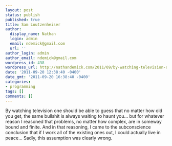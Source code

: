 ```yaml
---
layout: post
status: publish
published: true
title: Sam Loutzenheiser
author:
  display_name: Nathan
  login: admin
  email: ndemick@gmail.com
  url: ''
author_login: admin
author_email: ndemick@gmail.com
wordpress_id: 438
wordpress_url: http://nathandemick.com/2011/09/by-watching-television-one-should-be-able-to-guess/
date: '2011-09-20 12:38:40 -0400'
date_gmt: '2011-09-20 16:38:40 -0400'
categories:
- programming
tags: []
comments: []
---
```

<p>By watching television one should be able to guess that no matter how old you get, the same bullshit is always waiting to haunt you&#8230; but for whatever reason I reasoned that problems, no matter how complex, are in someway bound and finite. And in that reasoning, I came to the subconscience conclusion that if I work all of the existing ones out, I could actually live in peace&#8230; Sadly, this assumption was clearly wrong.</p>

